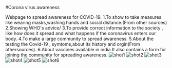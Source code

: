 #Corona virus awareness


Webpage to spread awareness for COVID-19.
  1.To show to take measures like wearing masks,washing hands and social distance.(From other sources)
  2.Showing WHO's advice/
  3.To provide correct information to the society , like how does it spread and what happens if the coronavirus enters our body.
  4.To make a large community to spread awareness.
  5.About the testing the Covid-19 , symtoms,about its history and orgin(From othersources).
  6.About vaccines available in india
It also contains a form for joining the community for spreading awareness.
![shot1](https://user-images.githubusercontent.com/73783193/109388943-1e610d00-7930-11eb-9e78-1184a9a2e666.png)
![shot2](https://user-images.githubusercontent.com/73783193/109388945-20c36700-7930-11eb-8c4b-2ff9a0e6008a.png)
![shot3](https://user-images.githubusercontent.com/73783193/109388946-21f49400-7930-11eb-82e9-ff5aedc2bc18.png)
![shot4](https://user-images.githubusercontent.com/73783193/109388947-2325c100-7930-11eb-9df1-6a36beb95849.png)
![shot5](https://user-images.githubusercontent.com/73783193/109388948-2456ee00-7930-11eb-8dd3-9f5997a2a63e.png)
![shot6](https://user-images.githubusercontent.com/73783193/109388949-24ef8480-7930-11eb-8afe-1a7622a0ee5c.png)

